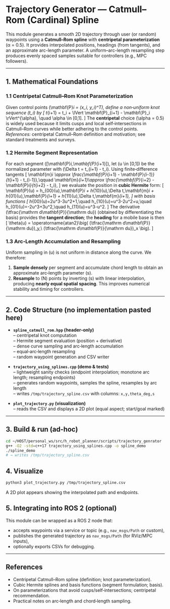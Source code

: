 

# Trajectory Generator — Catmull–Rom (Cardinal) Spline

This module generates a smooth 2D trajectory through user (or random) waypoints using a **Catmull–Rom spline** with **centripetal parameterization** (α = 0.5). It provides interpolated positions, headings (from tangents), and an approximate arc-length parameter. A uniform–arc-length resampling step produces evenly spaced samples suitable for controllers (e.g., MPC followers).

---

## 1. Mathematical Foundations

### 1.1 Centripetal Catmull–Rom Knot Parameterization
Given control points \(\mathbf{P}_i = (x_i, y_i)^T\), define a non‑uniform knot sequence \(t_i\) by
\[
 t_{i+1} = t_i + \lVert \mathbf{P}_{i+1} - \mathbf{P}_i \rVert^{\alpha}, \quad \alpha \in [0,1].
\]
The **centripetal** choice \(\alpha = 0.5\) is widely used because it limits cusps and local self‑intersections in Catmull–Rom curves while better adhering to the control points.  
*References:* centripetal Catmull–Rom definition and motivation; see standard treatments and surveys.

### 1.2 Hermite Segment Representation
For each segment \([\mathbf{P}_i,\mathbf{P}_{i+1}]\), let \(u \in [0,1]\) be the normalized parameter with \(\Delta t = t_{i+1} - t_i\). Using finite‑difference tangents
\[
 \mathbf{m}_i   \approx \frac{\mathbf{P}_{i+1} - \mathbf{P}_{i-1}}{t_{i+1} - t_{i-1}},\qquad
 \mathbf{m}_{i+1}\approx \frac{\mathbf{P}_{i+2} - \mathbf{P}_i}{t_{i+2} - t_i},
\]
we evaluate the position in **cubic Hermite** form:
\[
 \mathbf{P}(u) = h_{00}(u)\,\mathbf{P}_i + h_{10}(u)\,\Delta t\,\mathbf{m}_i + h_{01}(u)\,\mathbf{P}_{i+1} + h_{11}(u)\,\Delta t\,\mathbf{m}_{i+1},
\]
with basis functions
\[
 h_{00}(u)=2u^3-3u^2+1,\quad h_{10}(u)=u^3-2u^2+u,\quad h_{01}(u)=-2u^3+3u^2,\quad h_{11}(u)=u^3-u^2.
\]
The derivative \(\tfrac{\mathrm d\mathbf{P}}{\mathrm du}\) (obtained by differentiating the basis) provides the **tangent direction**; the **heading** for a mobile base is then
\[
 \theta(u) = \operatorname{atan2}\big( (\tfrac{\mathrm d\mathbf{P}}{\mathrm du})_y,\ (\tfrac{\mathrm d\mathbf{P}}{\mathrm du})_x \big).
\]

### 1.3 Arc‑Length Accumulation and Resampling
Uniform sampling in \(u\) is not uniform in distance along the curve. We therefore:
1. **Sample densely** per segment and accumulate chord length to obtain an approximate arc‑length parameter \(s\).
2. **Resample** to \(N\) points by inverting \(s\) with linear interpolation, producing **nearly equal spatial spacing**. This improves numerical stability and timing for controllers.

---

## 2. Code Structure (no implementation pasted here)

- **`spline_catmull_rom.hpp` (header‑only)**  
  – centripetal knot computation  
  – Hermite segment evaluation (position + derivative)  
  – dense curve sampling and arc‑length accumulation  
  – equal‑arc‑length resampling  
  – random waypoint generation and CSV writer

- **`trajectory_using_splines.cpp` (demo & tests)**  
  – lightweight sanity checks (endpoint interpolation; monotone arc length; resampling endpoints)  
  – generates random waypoints, samples the spline, resamples by arc length  
  – writes `/tmp/trajectory_spline.csv` with columns: `x,y,theta_deg,s`

- **`plot_trajectory.py` (visualization)**  
  – reads the CSV and displays a 2D plot (equal aspect; start/goal marked)

---

## 3. Build & run (ad‑hoc)
```bash
cd ~/HOST/personal_ws/src/h_robot_planner/scripts/trajectory_genrator
g++ -O2 -std=c++17 trajectory_using_splines.cpp -o spline_demo
./spline_demo
# → writes /tmp/trajectory_spline.csv
```

## 4. Visualize
```bash
python3 plot_trajectory.py /tmp/trajectory_spline.csv
```
A 2D plot appears showing the interpolated path and endpoints.

## 5. Integrating into ROS 2 (optional)
This module can be wrapped as a ROS 2 node that:
- accepts waypoints via a service or topic (e.g., `nav_msgs/Path` or custom),
- publishes the generated trajectory as `nav_msgs/Path` (for RViz/MPC inputs),
- optionally exports CSVs for debugging.

---

## References
- Centripetal Catmull–Rom spline (definition; knot parameterization).  
- Cubic Hermite splines and basis functions (segment formulation; basis).  
- On parameterizations that avoid cusps/self‑intersections; centripetal recommendation.  
- Practical notes on arc‑length and chord‑length sampling.